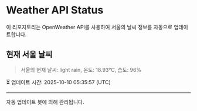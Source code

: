 
# Weather API Status

이 리포지토리는 OpenWeather API를 사용하여 서울의 날씨 정보를 자동으로 업데이트합니다.

## 현재 서울 날씨
> 서울의 현재 날씨: light rain, 온도: 18.93°C, 습도: 96%

⏳ 업데이트 시간: 2025-10-10 05:35:57 (UTC)

---
자동 업데이트 봇에 의해 관리됩니다.
